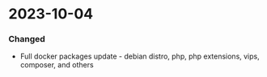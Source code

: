 2023-10-04
===

### Changed
- Full docker packages update - debian distro, php, php extensions, vips, composer, and others
